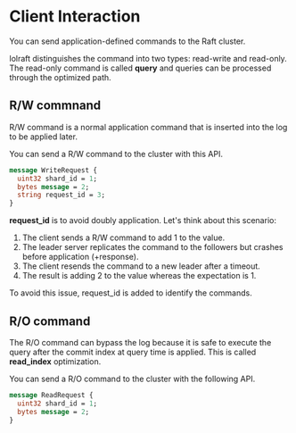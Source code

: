 # Client Interaction

You can send application-defined commands to the Raft cluster.

lolraft distinguishes the command into two types: read-write and read-only.
The read-only command is called **query** and queries can be processed through the optimized path.

## R/W commnand

R/W command is a normal application command that is inserted into the log to be applied later.

You can send a R/W command to the cluster with this API.

```proto
message WriteRequest {
  uint32 shard_id = 1;
  bytes message = 2;
  string request_id = 3;
}
```

**request_id** is to avoid doubly application.
Let's think about this scenario:

1. The client sends a R/W command to add 1 to the value.
2. The leader server replicates the command to the followers but crashes before application (+response).
3. The client resends the command to a new leader after a timeout.
4. The result is adding 2 to the value whereas the expectation is 1.

To avoid this issue, request_id is added to identify the commands.

## R/O command

The R/O command can bypass the log because it is safe to execute the query after the
commit index at query time is applied. This is called **read_index** optimization.

You can send a R/O command to the cluster with the following API.

```proto
message ReadRequest {
  uint32 shard_id = 1;
  bytes message = 2;
}
```
